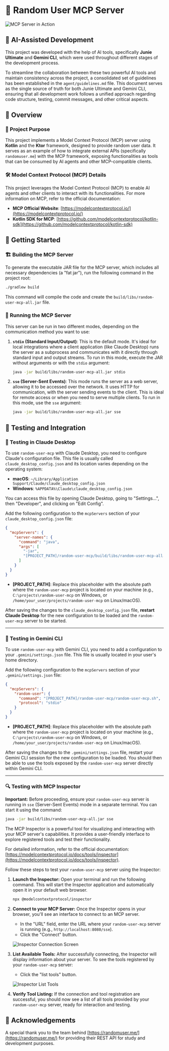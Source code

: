 # 🚀 Random User MCP Server

![MCP Server in Action](img/mcp.gif)

## 🤖 AI-Assisted Development

This project was developed with the help of AI tools, specifically **Junie Ultimate** and **Gemini CLI**, which were used throughout different stages of the development process.

To streamline the collaboration between these two powerful AI tools and maintain consistency across the project, a consolidated set of guidelines has been established in the `agent/guidelines.md` file. This document serves as the single source of truth for both Junie Ultimate and Gemini CLI, ensuring that all development work follows a unified approach regarding code structure, testing, commit messages, and other critical aspects.

## 📖 Overview

### 🎯 Project Purpose

This project implements a Model Context Protocol (MCP) server using **Kotlin** and the **Ktor** framework, designed to provide random user data. It serves as an example of how to integrate external APIs (specifically `randomuser.me`) with the MCP framework, exposing functionalities as tools that can be consumed by AI agents and other MCP-compatible clients.

### 🛠️ Model Context Protocol (MCP) Details

This project leverages the Model Context Protocol (MCP) to enable AI agents and other clients to interact with its functionalities. For more information on MCP, refer to the official documentation:

- **MCP Official Website**: [https://modelcontextprotocol.io/](https://modelcontextprotocol.io/)
- **Kotlin SDK for MCP**: [https://github.com/modelcontextprotocol/kotlin-sdk](https://github.com/modelcontextprotocol/kotlin-sdk)

## 🚀 Getting Started

### 🏗️ Building the MCP Server

To generate the executable JAR file for the MCP server, which includes all necessary dependencies (a "fat jar"), run the following command in the project root:

```bash
./gradlew build
```

This command will compile the code and create the `build/libs/random-user-mcp-all.jar` file.

### 🏃 Running the MCP Server

This server can be run in two different modes, depending on the communication method you want to use:

1.  **`stdio` (Standard Input/Output)**: This is the default mode. It's ideal for local integrations where a client application (like Claude Desktop) runs the server as a subprocess and communicates with it directly through standard input and output streams. To run in this mode, execute the JAR without arguments or with the `stdio` argument:
    ```bash
    java -jar build/libs/random-user-mcp-all.jar stdio
    ```

2.  **`sse` (Server-Sent Events)**: This mode runs the server as a web server, allowing it to be accessed over the network. It uses HTTP for communication, with the server sending events to the client. This is ideal for remote access or when you need to serve multiple clients. To run in this mode, use the `sse` argument:
    ```bash
    java -jar build/libs/random-user-mcp-all.jar sse
    ```

## 🧪 Testing and Integration

### 🤖 Testing in Claude Desktop

To use `random-user-mcp` with Claude Desktop, you need to configure Claude's configuration file. This file is usually called `claude_desktop_config.json` and its location varies depending on the operating system:

*   **macOS**: `~/Library/Application Support/Claude/claude_desktop_config.json`
*   **Windows**: `%APPDATA%\Claude\claude_desktop_config.json`

You can access this file by opening Claude Desktop, going to "Settings...", then "Developer", and clicking on "Edit Config".

Add the following configuration to the `mcpServers` section of your `claude_desktop_config.json` file:

```json
{
  "mcpServers": {
    "server-names": {
      "command": "java",
      "args": [
        "-jar",
        "[PROJECT_PATH]/random-user-mcp/build/libs/random-user-mcp-all.jar"
      ]
    }
  }
}
```

*   **[PROJECT_PATH]**: Replace this placeholder with the absolute path where the `random-user-mcp` project is located on your machine (e.g., `C:\projects\random-user-mcp` on Windows, or `/home/your_user/projects/random-user-mcp` on Linux/macOS).

After saving the changes to the `claude_desktop_config.json` file, **restart Claude Desktop** for the new configuration to be loaded and the `random-user-mcp` server to be started.

---

### 🤖 Testing in Gemini CLI

To use `random-user-mcp` with Gemini CLI, you need to add a configuration to your `.gemini/settings.json` file. This file is usually located in your user's home directory.

Add the following configuration to the `mcpServers` section of your `.gemini/settings.json` file:

```json
{
  "mcpServers": {
    "random-user": {
      "command": "[PROJECT_PATH]/random-user-mcp/random-user-mcp.sh",
      "protocol": "stdio"
    }
  }
}
```

*   **[PROJECT_PATH]**: Replace this placeholder with the absolute path where the `random-user-mcp` project is located on your machine (e.g., `C:\projects\random-user-mcp` on Windows, or `/home/your_user/projects/random-user-mcp` on Linux/macOS).

After saving the changes to the `.gemini/settings.json` file, restart your Gemini CLI session for the new configuration to be loaded. You should then be able to use the tools exposed by the `random-user-mcp` server directly within Gemini CLI.

---

### 🔍 Testing with MCP Inspector

**Important:** Before proceeding, ensure your `random-user-mcp` server is running in `sse` (Server-Sent Events) mode in a separate terminal. You can start it using the command:

```bash
java -jar build/libs/random-user-mcp-all.jar sse
```

The MCP Inspector is a powerful tool for visualizing and interacting with your MCP server's capabilities. It provides a user-friendly interface to explore registered tools and test their functionality.

For detailed information, refer to the official documentation: [https://modelcontextprotocol.io/docs/tools/inspector](https://modelcontextprotocol.io/docs/tools/inspector).

Follow these steps to test your `random-user-mcp` server using the Inspector:

1.  **Launch the Inspector:**
    Open your terminal and run the following command. This will start the Inspector application and automatically open it in your default web browser.

    ```bash
    npx @modelcontextprotocol/inspector
    ```

2.  **Connect to your MCP Server:**
    Once the Inspector opens in your browser, you'll see an interface to connect to an MCP server.
    - In the "URL" field, enter the URL where your `random-user-mcp` server is running (e.g., `http://localhost:8080/sse`).
    - Click the "Connect" button.

    ![Inspector Connection Screen](img/inspector-1.png)

3.  **List Available Tools:**
    After successfully connecting, the Inspector will display information about your server. To see the tools registered by your `random-user-mcp` server:
    - Click the "list tools" button.

    ![Inspector List Tools](img/inspector-2.png)

4.  **Verify Tool Listing:**
    If the connection and tool registration are successful, you should now see a list of all tools provided by your `random-user-mcp` server, ready for interaction and testing.

## 🙏 Acknowledgements

A special thank you to the team behind [https://randomuser.me/](https://randomuser.me/) for providing their REST API for study and development purposes.
